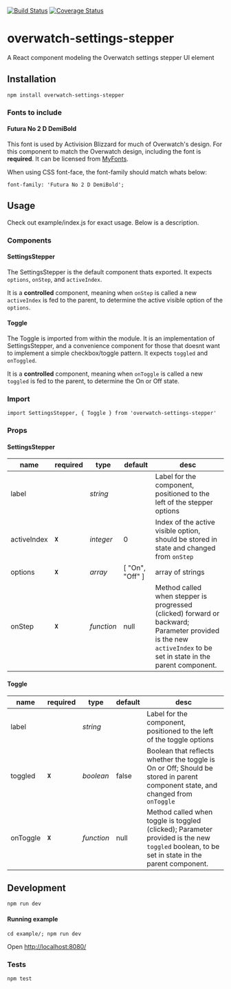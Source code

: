 [![Build Status](https://travis-ci.org/likethemammal/overwatch-settings-stepper.svg?branch=master)](https://travis-ci.org/likethemammal/overwatch-settings-stepper)
[![Coverage Status](https://coveralls.io/repos/github/likethemammal/overwatch-settings-stepper/badge.svg?branch=master)](https://coveralls.io/github/likethemammal/overwatch-settings-stepper?branch=master)

overwatch-settings-stepper
=========

A React component modeling the Overwatch settings stepper UI element

## Installation

    npm install overwatch-settings-stepper

### Fonts to include

#### Futura No 2 D DemiBold

This font is used by Activision Blizzard for much of Overwatch's design. For this component to match the Overwatch design, including the font is **required**. It can be licensed from [MyFonts](http://www.myfonts.com/fonts/urw/futura-no-2/futura-no2-d-demi-bold/).

When using CSS font-face, the font-family should match whats below:

    font-family: 'Futura No 2 D DemiBold';

## Usage

Check out example/index.js for exact usage. Below is a description.

### Components

#### SettingsStepper

The SettingsStepper is the default component thats exported. It expects `options`, `onStep`, and `activeIndex`.

It is a **controlled** component, meaning when `onStep` is called a new `activeIndex` is fed to the parent, to determine the active visible option of the `options`.
 
#### Toggle

The Toggle is imported from within the module. It is an implementation of SettingsStepper, and a convenience component for those that doesnt want to implement a simple checkbox/toggle pattern. It expects `toggled` and `onToggled`.

It is a **controlled** component, meaning when `onToggle` is called a new `toggled` is fed to the parent, to determine the On or Off state.

### Import

    import SettingsStepper, { Toggle } from 'overwatch-settings-stepper'

### Props

#### SettingsStepper

| name        | required  | type           | default  | desc 
--- | --- | --- | --- | --- |
| label | | *string* | | Label for the component, positioned to the left of the stepper options |
| activeIndex | **`X`** | *integer* | 0 | Index of the active visible option, should be stored in state and changed from `onStep` |
| options | **`X`** | *array* | [ "On", "Off" ] | array of strings |
| onStep | **`X`** | *function* | null | Method called when stepper is progressed (clicked) forward or backward; Parameter provided is the new `activeIndex` to be set in state in the parent component.  |

#### Toggle

| name        | required  | type           | default  | desc 
--- | --- | --- | --- | --- |
| label | | *string* | | Label for the component, positioned to the left of the toggle options |
| toggled | **`X`** | *boolean* | false | Boolean that reflects whether the toggle is On or Off; Should be stored in parent component state, and changed from `onToggle` |
| onToggle | **`X`** | *function* | null | Method called when toggle is toggled (clicked); Parameter provided is the new `toggled` boolean, to be set in state in the parent component.  |

## Development

    npm run dev
    
#### Running example

    cd example/; npm run dev
    
Open [http://localhost:8080/](http://localhost:8080/)

### Tests

    npm test
